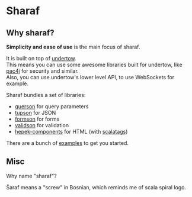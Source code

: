 
# Sharaf

## Why sharaf?

**Simplicity and ease of use** is the main focus of sharaf.  

It is built on top of [undertow](https://undertow.io/).  
This means you can use some awesome libraries built for undertow, like [pac4j](https://github.com/pac4j/undertow-pac4j) for security and similar.  
Also, you can use undertow's lower level API, to use WebSockets for example.

Sharaf bundles a set of libraries:
- [querson](./querson) for query parameters
- [tupson](https://github.com/sake92/tupson) for JSON
- [formson](./formson) for forms
- [validson](./formson) for validation
- [hepek-components](https://github.com/sake92/hepek) for HTML (with [scalatags](https://github.com/com-lihaoyi/scalatags))

There are a bunch of [examples](./examples) to get you started.

## Misc

Why name "sharaf"?  

Šaraf means a "screw" in Bosnian, which reminds me of scala spiral logo.

